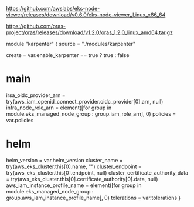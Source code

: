 https://github.com/awslabs/eks-node-viewer/releases/download/v0.6.0/eks-node-viewer_Linux_x86_64

https://github.com/oras-project/oras/releases/download/v1.2.0/oras_1.2.0_linux_amd64.tar.gz


module "karpenter" {
  source = "./modules/karpenter"

  create = var.enable_karpenter == true ? true : false
  # main
  irsa_oidc_provider_arn = try(aws_iam_openid_connect_provider.oidc_provider[0].arn, null)
  infra_node_role_arn    = element([for group in module.eks_managed_node_group : group.iam_role_arn], 0)
  policies               = var.policies

  # helm
  helm_version                       = var.helm_version
  cluster_name                       = try(aws_eks_cluster.this[0].name, "")
  cluster_endpoint                   = try(aws_eks_cluster.this[0].endpoint, null)
  cluster_certificate_authority_data = try(aws_eks_cluster.this[0].certificate_authority[0].data, null)
  aws_iam_instance_profile_name      = element([for group in module.eks_managed_node_group : group.aws_iam_instance_profile_name], 0)
  tolerations                        = var.tolerations
}
